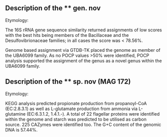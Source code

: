 ## Description of the ** gen. nov

Etymology:


The 16S rRNA gene sequence similarity returned assignments of low scores with the best hits being members of the
Bacillaceae and the 
Desulfovibrionaceae families; in all cases the score was < 78.56%.

Genome based assignment via GTDB-TK placed the genome as member of the UBA6099 family.
As no POCP values >50% were identified, POCP analysis supported the assignment of the genus as a novel genus 
within the UBA6099 family. 


## Description of the ** sp. nov (MAG 172)


Etymology:

KEGG analysis predicted
propionate production from propanoyl-CoA (EC:2.8.3.1)
as well as 
L-glutamate production from ammonia via L-glutamine (EC:6.3.1.2, 1.4.1.-).
A total of 22 flagellar proteins were identified within the genome and starch was predicted to be utilised as carbon source. 
225 CAZymes were identified too. 
The G+C content of the genomic DNA is 57.44%.



